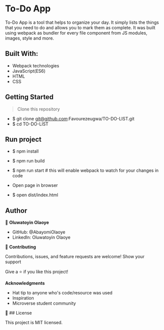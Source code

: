 # To-Do App
To-Do App is a tool that helps to organize your day. It simply lists the things that you need to do and allows you to mark them as complete. It was built using webpack as bundler for every file component from JS modules, images, style and more.

## Built With:

  - Webpack technologies
  - JavaScript(ES6)
  - HTML
  - CSS

## Getting Started
> Clone this repository

- $ git clone git@github.com:Favourezeugwa/TO-DO-LIST.git
- $ cd TO-DO-LIST

## Run project

- $ npm install
- $ npm run build
- $ npm run start # this will enable webpack to watch for your changes in code

- Open page in browser

- $ open dist/index.html

## Author

👤 **Oluwatoyin Olaoye**

  - GitHub: @AbayomiOlaoye
  - LinkedIn: Oluwatoyin Olaoye

🤝 **Contributing**

Contributions, issues, and feature requests are welcome!
Show your support

Give a ⭐️ if you like this project!

**Acknowledgments**

  - Hat tip to anyone who's code/resource was used
  - Inspiration
  - Microverse student community

📝 ## License

This project is MIT licensed.